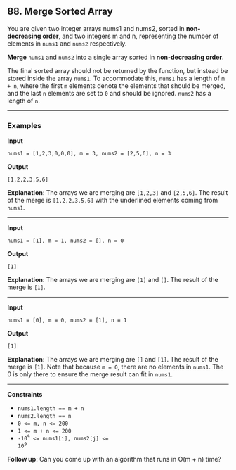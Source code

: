 ## 88. Merge Sorted Array

You are given two integer arrays nums1 and nums2, sorted in **non-decreasing order**, and two integers m and n, representing the number of elements in `nums1` and `nums2` respectively.

**Merge** `nums1` and `nums2` into a single array sorted in **non-decreasing order**.

The final sorted array should not be returned by the function, but instead be stored inside the array `nums1`. To accommodate this, `nums1` has a length of `m + n`, where the first `m` elements denote the elements that should be merged, and the last `n` elements are set to `0` and should be ignored. `nums2` has a length of `n`.

---

### Examples

**Input**
```
nums1 = [1,2,3,0,0,0], m = 3, nums2 = [2,5,6], n = 3
```

**Output**
```
[1,2,2,3,5,6]
```

**Explanation**: The arrays we are merging are `[1,2,3]` and `[2,5,6]`.
The result of the merge is `[1,2,2,3,5,6]` with the underlined elements coming from `nums1`.

---

**Input**
```
nums1 = [1], m = 1, nums2 = [], n = 0
```

**Output**
```
[1]
```

**Explanation**: The arrays we are merging are `[1]` and `[]`.
The result of the merge is `[1]`.

---

**Input**
```
nums1 = [0], m = 0, nums2 = [1], n = 1
```

**Output**
```
[1]
```

**Explanation**: The arrays we are merging are `[]` and `[1]`.
The result of the merge is `[1]`.
Note that because `m = 0`, there are no elements in `nums1`. The 0 is only there to ensure the merge result can fit in `nums1`.

---

**Constraints**
* `nums1.length == m + n`
* `nums2.length == n`
* `0 <= m, n <= 200`
* `1 <= m + n <= 200`
* <code>-10<sup>9</sup> <= nums1[i], nums2[j] <= 10<sup>9</sup></code>


**Follow up**: Can you come up with an algorithm that runs in O(m + n) time?